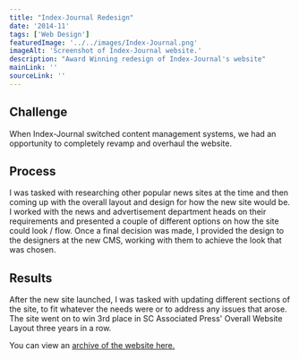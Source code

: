 ```yaml
---
title: "Index-Journal Redesign"
date: '2014-11'
tags: ['Web Design']
featuredImage: '../../images/Index-Journal.png'
imageAlt: 'Screenshot of Index-Journal website.'
description: "Award Winning redesign of Index-Journal's website"
mainLink: ''
sourceLink: ''
---
```

## Challenge

When Index-Journal switched content management systems, we had an opportunity to completely revamp and overhaul the website.  

## Process

I was tasked with researching other popular news sites at the time and then coming up with the overall layout and design for how the new site would be. I worked with the news and advertisement department heads on their requirements and presented a couple of different options on how the site could look / flow. Once a final decision was made, I provided the design to the designers at the new CMS, working with them to achieve the look that was chosen.  

## Results

After the new site launched, I was tasked with updating different sections of the site, to fit whatever the needs were or to address any issues that arose. The site went on to win 3rd place in SC Associated Press' Overall Website Layout three years in a row.  

You can view an [archive of the website here.](https://web.archive.org/web/20141101114409/http://www.indexjournal.com/)
